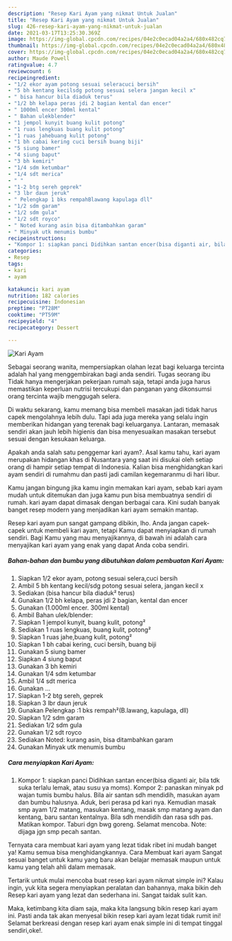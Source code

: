 ```yaml
---
description: "Resep Kari Ayam yang nikmat Untuk Jualan"
title: "Resep Kari Ayam yang nikmat Untuk Jualan"
slug: 426-resep-kari-ayam-yang-nikmat-untuk-jualan
date: 2021-03-17T13:25:30.369Z
image: https://img-global.cpcdn.com/recipes/04e2c0ecad04a2a4/680x482cq70/kari-ayam-foto-resep-utama.jpg
thumbnail: https://img-global.cpcdn.com/recipes/04e2c0ecad04a2a4/680x482cq70/kari-ayam-foto-resep-utama.jpg
cover: https://img-global.cpcdn.com/recipes/04e2c0ecad04a2a4/680x482cq70/kari-ayam-foto-resep-utama.jpg
author: Maude Powell
ratingvalue: 4.7
reviewcount: 6
recipeingredient:
- "1/2 ekor ayam potong sesuai seleracuci bersih"
- "5 bh kentang kecilsdg potong sesuai selera jangan kecil x"
- " bisa hancur bila diaduk terus"
- "1/2 bh kelapa peras jdi 2 bagian kental dan encer"
- " 1000ml encer 300ml kental"
- " Bahan ulekblender"
- "1 jempol kunyit buang kulit potong"
- "1 ruas lengkuas buang kulit potong"
- "1 ruas jahebuang kulit potong"
- "1 bh cabai kering cuci bersih buang biji"
- "5 siung bamer"
- "4 siung baput"
- "3 bh kemiri"
- "1/4 sdm ketumbar"
- "1/4 sdt merica"
- " "
- "1-2 btg sereh geprek"
- "3 lbr daun jeruk"
- " Pelengkap 1 bks rempahBlawang kapulaga dll"
- "1/2 sdm garam"
- "1/2 sdm gula"
- "1/2 sdt royco"
- " Noted kurang asin bisa ditambahkan garam"
- " Minyak utk menumis bumbu"
recipeinstructions:
- "Kompor 1: siapkan panci Didihkan santan encer(bisa diganti air, bila tdk suka terlalu lemak, atau susu ya moms). Kompor 2: panaskan minyak pd wajan tumis bumbu halus. Bila air santan sdh mendidih, masukan ayam dan bumbu halusnya. Aduk, beri perasa pd kari nya. Kemudian masak smp ayam 1/2 matang, masukan kentang, masak smp matang ayam dan kentang, baru santan kentalnya. Bila sdh mendidih dan rasa sdh pas. Matikan kompor. Taburi dgn bwg goreng. Selamat mencoba. Note: dijaga jgn smp pecah santan."
categories:
- Resep
tags:
- kari
- ayam

katakunci: kari ayam 
nutrition: 182 calories
recipecuisine: Indonesian
preptime: "PT28M"
cooktime: "PT59M"
recipeyield: "4"
recipecategory: Dessert

---
```



![Kari Ayam](https://img-global.cpcdn.com/recipes/04e2c0ecad04a2a4/680x482cq70/kari-ayam-foto-resep-utama.jpg)

Sebagai seorang wanita, mempersiapkan olahan lezat bagi keluarga tercinta adalah hal yang menggembirakan bagi anda sendiri. Tugas seorang ibu Tidak hanya mengerjakan pekerjaan rumah saja, tetapi anda juga harus memastikan keperluan nutrisi tercukupi dan panganan yang dikonsumsi orang tercinta wajib menggugah selera.

Di waktu  sekarang, kamu memang bisa membeli masakan jadi tidak harus capek mengolahnya lebih dulu. Tapi ada juga mereka yang selalu ingin memberikan hidangan yang terenak bagi keluarganya. Lantaran, memasak sendiri akan jauh lebih higienis dan bisa menyesuaikan masakan tersebut sesuai dengan kesukaan keluarga. 



Apakah anda salah satu penggemar kari ayam?. Asal kamu tahu, kari ayam merupakan hidangan khas di Nusantara yang saat ini disukai oleh setiap orang di hampir setiap tempat di Indonesia. Kalian bisa menghidangkan kari ayam sendiri di rumahmu dan pasti jadi camilan kegemaranmu di hari libur.

Kamu jangan bingung jika kamu ingin memakan kari ayam, sebab kari ayam mudah untuk ditemukan dan juga kamu pun bisa membuatnya sendiri di rumah. kari ayam dapat dimasak dengan berbagai cara. Kini sudah banyak banget resep modern yang menjadikan kari ayam semakin mantap.

Resep kari ayam pun sangat gampang dibikin, lho. Anda jangan capek-capek untuk membeli kari ayam, tetapi Kamu dapat menyiapkan di rumah sendiri. Bagi Kamu yang mau menyajikannya, di bawah ini adalah cara menyajikan kari ayam yang enak yang dapat Anda coba sendiri.

<!--inarticleads1-->

##### Bahan-bahan dan bumbu yang dibutuhkan dalam pembuatan Kari Ayam:

1. Siapkan 1/2 ekor ayam, potong sesuai selera,cuci bersih
1. Ambil 5 bh kentang kecil/sdg potong sesuai selera, jangan kecil x
1. Sediakan  (bisa hancur bila diaduk² terus)
1. Gunakan 1/2 bh kelapa, peras jdi 2 bagian, kental dan encer
1. Gunakan  (1.000ml encer. 300ml kental)
1. Ambil  Bahan ulek/blender:
1. Siapkan 1 jempol kunyit, buang kulit, potong²
1. Sediakan 1 ruas lengkuas, buang kulit, potong²
1. Siapkan 1 ruas jahe,buang kulit, potong²
1. Siapkan 1 bh cabai kering, cuci bersih, buang biji
1. Gunakan 5 siung bamer
1. Siapkan 4 siung baput
1. Gunakan 3 bh kemiri
1. Gunakan 1/4 sdm ketumbar
1. Ambil 1/4 sdt merica
1. Gunakan  ...
1. Siapkan 1-2 btg sereh, geprek
1. Siapkan 3 lbr daun jeruk
1. Gunakan  Pelengkap :1 bks rempah²(B.lawang, kapulaga, dll)
1. Siapkan 1/2 sdm garam
1. Sediakan 1/2 sdm gula
1. Gunakan 1/2 sdt royco
1. Sediakan  Noted: kurang asin, bisa ditambahkan garam
1. Gunakan  Minyak utk menumis bumbu




<!--inarticleads2-->

##### Cara menyiapkan Kari Ayam:

1. Kompor 1: siapkan panci Didihkan santan encer(bisa diganti air, bila tdk suka terlalu lemak, atau susu ya moms). Kompor 2: panaskan minyak pd wajan tumis bumbu halus. Bila air santan sdh mendidih, masukan ayam dan bumbu halusnya. Aduk, beri perasa pd kari nya. Kemudian masak smp ayam 1/2 matang, masukan kentang, masak smp matang ayam dan kentang, baru santan kentalnya. Bila sdh mendidih dan rasa sdh pas. Matikan kompor. Taburi dgn bwg goreng. Selamat mencoba. Note: dijaga jgn smp pecah santan.




Ternyata cara membuat kari ayam yang lezat tidak ribet ini mudah banget ya! Kamu semua bisa menghidangkannya. Cara Membuat kari ayam Sangat sesuai banget untuk kamu yang baru akan belajar memasak maupun untuk kamu yang telah ahli dalam memasak.

Tertarik untuk mulai mencoba buat resep kari ayam nikmat simple ini? Kalau ingin, yuk kita segera menyiapkan peralatan dan bahannya, maka bikin deh Resep kari ayam yang lezat dan sederhana ini. Sangat taidak sulit kan. 

Maka, ketimbang kita diam saja, maka kita langsung bikin resep kari ayam ini. Pasti anda tak akan menyesal bikin resep kari ayam lezat tidak rumit ini! Selamat berkreasi dengan resep kari ayam enak simple ini di tempat tinggal sendiri,oke!.

